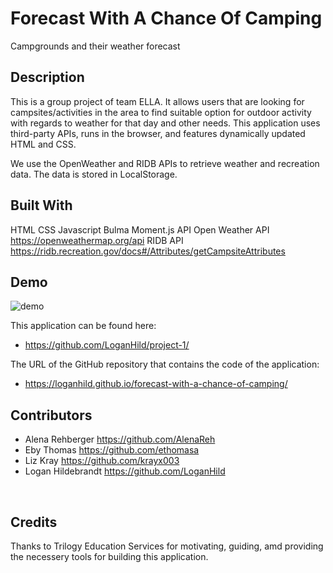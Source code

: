 # Forecast With A Chance Of Camping
Campgrounds and their weather forecast 

## Description 
This is a group project of team ELLA. It allows users that are looking for campsites/activities in the area to find suitable option for outdoor activity with regards to weather for that day and other needs. This application uses third-party APIs, runs in the browser, and features dynamically updated HTML and CSS.

We use the OpenWeather and RIDB APIs to retrieve weather and recreation data. The data is stored in LocalStorage.

## Built With
HTML
CSS
Javascript
Bulma 
Moment.js API
Open Weather API <https://openweathermap.org/api>
RIDB API <https://ridb.recreation.gov/docs#/Attributes/getCampsiteAttributes>

## Demo
![demo](assets/images/demo.png)

This application can be found here:
* https://github.com/LoganHild/project-1/

The URL of the GitHub repository that contains the code of the application:
* https://loganhild.github.io/forecast-with-a-chance-of-camping/


## Contributors
- Alena Rehberger <https://github.com/AlenaReh>
- Eby Thomas <https://github.com/ethomasa>
- Liz Kray <https://github.com/krayx003>
- Logan Hildebrandt <https://github.com/LoganHild>

​
## Credits
Thanks to Trilogy Education Services for motivating, guiding, amd providing the necessery tools for building this application.


